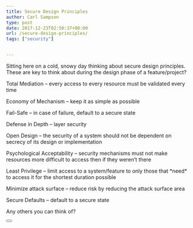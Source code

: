 ```yaml
---
title: Secure Design Principles
author: Carl Sampson
type: post
date: 2017-12-23T02:50:37+00:00
url: /secure-design-principles/
tags: ["security"]


---
```

Sitting here on a cold, snowy day thinking about secure design principles. These are key to think about during the design phase of a feature/project?

Total Mediation &#8211; every access to every resource must be validated every time

Economy of Mechanism &#8211; keep it as simple as possible

Fail-Safe &#8211; in case of failure, default to a secure state

Defense in Depth &#8211; layer security

Open Design &#8211; the security of a system should not be dependent on secrecy of its design or implementation

Psychological Acceptability &#8211; security mechanisms must not make resources more difficult to access then if they weren&#8217;t there

Least Privilege &#8211; limit access to a system/feature to only those that \*need\* to access it for the shortest duration possible

Minimize attack surface &#8211; reduce risk by reducing the attack surface area

Secure Defaults &#8211; default to a secure state

Any others you can think of?

<div class="wpulike wpulike-default " >
  <div class="wp_ulike_general_class wp_ulike_is_not_liked">
    <button type="button"
					data-ulike-id="126"
					data-ulike-nonce="988d56c687"
					data-ulike-type="likeThis"
					data-ulike-template="wpulike-default"
					data-ulike-display-likers="0"
					data-ulike-disable-pophover="0"
					class="wp_ulike_btn wp_ulike_put_image wp_likethis_126"></button><span class="count-box"></span>
  </div>
</div>
